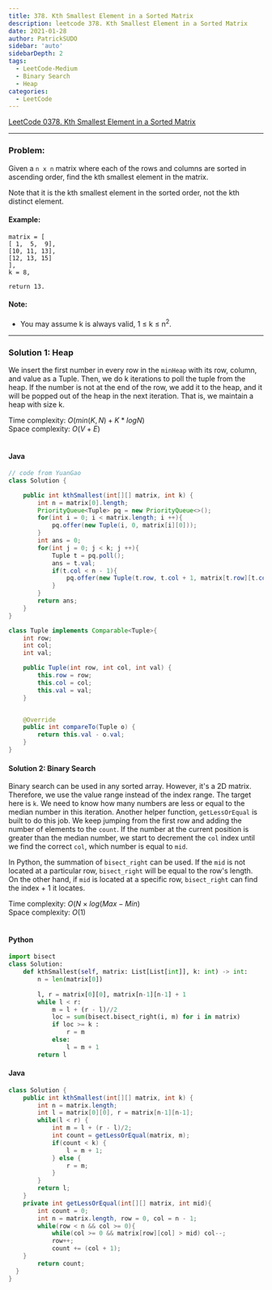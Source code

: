 ```yaml
---
title: 378. Kth Smallest Element in a Sorted Matrix
description: leetcode 378. Kth Smallest Element in a Sorted Matrix
date: 2021-01-28
author: PatrickSUDO
sidebar: 'auto'
sidebarDepth: 2
tags: 
  - LeetCode-Medium
  - Binary Search
  - Heap
categories:
  - LeetCode
---
```

[LeetCode 0378. Kth Smallest Element in a Sorted Matrix](https://leetcode.com/problems/kth-smallest-element-in-a-sorted-matrix/)

---
### Problem: <br/>

Given a `n x n` matrix where each of the rows and columns are sorted in ascending order, find the kth smallest element in the matrix.

Note that it is the kth smallest element in the sorted order, not the kth distinct element.

#### Example:

    matrix = [
    [ 1,  5,  9],
    [10, 11, 13],
    [12, 13, 15]
    ],
    k = 8,

    return 13.


#### Note:
- You may assume k is always valid, 1 ≤ k ≤ n<sup>2</sup>.

---
### Solution 1: Heap <br/>

We insert the first number in every row in the `minHeap` with its row, column, and value as a Tuple. Then, we do k iterations to poll the tuple from the heap. If the number is not at the end of the row, we add it to the heap, and it will be popped out of the heap in the next iteration. That is, we maintain a heap with size k.

Time complexity: $O(min(K,N)+K*logN)$</br>
Space complexity: $O(V+E)$ 
</br>
</br>


#### Java
```java
// code from YuanGao
class Solution {

    public int kthSmallest(int[][] matrix, int k) {
        int n = matrix[0].length;
        PriorityQueue<Tuple> pq = new PriorityQueue<>();
        for(int i = 0; i < matrix.length; i ++){
            pq.offer(new Tuple(i, 0, matrix[i][0]));
        }
        int ans = 0;
        for(int j = 0; j < k; j ++){
            Tuple t = pq.poll();
            ans = t.val;
            if(t.col < n - 1){
                pq.offer(new Tuple(t.row, t.col + 1, matrix[t.row][t.col + 1]));
            }
        }
        return ans;
    }
}

class Tuple implements Comparable<Tuple>{
    int row;
    int col;
    int val;

    public Tuple(int row, int col, int val) {
        this.row = row;
        this.col = col;
        this.val = val;
    }


    @Override
    public int compareTo(Tuple o) {
        return this.val - o.val;
    }
}
```
#### Solution 2: Binary Search </br>

Binary search can be used in any sorted array. However, it's a 2D matrix. Therefore, we use the value range instead of the index range. The target here is `k`. We need to know how many numbers are less or equal to the median number in this iteration. Another helper function, `getLessOrEqual` is built to do this job. We keep jumping from the first row and adding the number of elements to the `count`. If the number at the current position is greater than the median number, we start to decrement the `col` index until we find the correct `col`, which number is equal to `mid`.

In Python, the summation of `bisect_right` can be used. If the `mid` is not located at a particular row, `bisect_right` will be equal to the row's length. On the other hand, if `mid` is located at a specific row, `bisect_right` can find the index + 1 it locates.

Time complexity: $O(N×log(Max−Min)$</br>
Space complexity: $O(1)$ 
</br>
</br>


#### Python

```python
import bisect
class Solution:
    def kthSmallest(self, matrix: List[List[int]], k: int) -> int:
        n = len(matrix[0])
        
        l, r = matrix[0][0], matrix[n-1][n-1] + 1
        while l < r:
            m = l + (r - l)//2
            loc = sum(bisect.bisect_right(i, m) for i in matrix)
            if loc >= k :
                r = m
            else:
                l = m + 1
        return l
```

#### Java

```java
class Solution {
    public int kthSmallest(int[][] matrix, int k) {
        int n = matrix.length;
        int l = matrix[0][0], r = matrix[n-1][n-1];
        while(l < r) {
            int m = l + (r - l)/2;
            int count = getLessOrEqual(matrix, m);
            if(count < k) {
                l = m + 1;
            } else {
                r = m;
            }         
        }
        return l;
    }
    private int getLessOrEqual(int[][] matrix, int mid){
        int count = 0;
        int n = matrix.length, row = 0, col = n - 1;
        while(row < n && col >= 0){
            while(col >= 0 && matrix[row][col] > mid) col--;
            row++;
            count += (col + 1);      
    }
        return count;
  }
}
```

<Disqus shortname="patricksudo" />